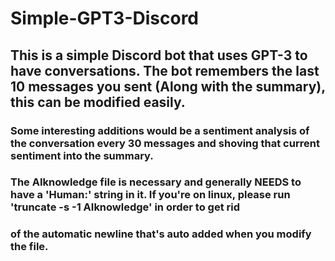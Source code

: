# Simple-GPT3-Discord
## This is a simple Discord bot that uses GPT-3 to have conversations. The bot remembers the last 10 messages you sent (Along with the summary), this can be modified easily.
### Some interesting additions would be a sentiment analysis of the conversation every 30 messages and shoving that current sentiment into the summary.

### The AIknowledge file is necessary and generally NEEDS to have a 'Human:' string in it. If you're on linux, please run 'truncate -s -1 AIknowledge' in order to get rid
### of the automatic newline that's auto added when you modify the file.
